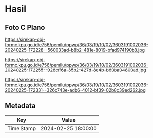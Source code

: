 # Hasil

## Foto C Plano

https://sirekap-obj-formc.kpu.go.id/e756/pemilu/ppwp/36/03/19/10/02/3603191002036-20240225-172228--560033ad-b8b2-481e-8019-bfad974190b8.jpg

https://sirekap-obj-formc.kpu.go.id/e756/pemilu/ppwp/36/03/19/10/02/3603191002036-20240225-172255--928cff6a-35b2-427d-8e4b-b60ba04800ad.jpg

https://sirekap-obj-formc.kpu.go.id/e756/pemilu/ppwp/36/03/19/10/02/3603191002036-20240225-172331--326c743e-adb6-4012-bf39-02b8c39ed262.jpg


## Metadata

| Key        | Value               |
| ---------- | ------------------- |
| Time Stamp | 2024-02-25 18:00:00 |



